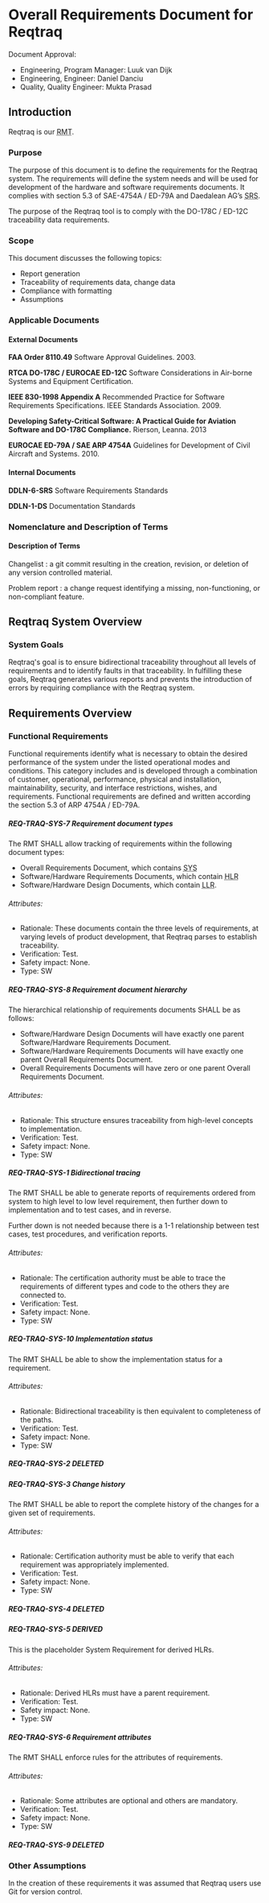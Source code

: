# Overall Requirements Document for Reqtraq

Document Approval:
- Engineering, Program Manager: Luuk van Dijk
- Engineering, Engineer: Daniel Danciu
- Quality, Quality Engineer: Mukta Prasad

## Introduction

Reqtraq is our <abbr title="Requirements Management Tool">RMT</abbr>.

### Purpose

The purpose of this document is to define the requirements for the Reqtraq
system. The requirements will define the system needs and will be used for
development of the hardware and software requirements documents. It complies
with section 5.3 of SAE-4754A / ED-79A and Daedalean AG’s <abbr title="Software
Requirements Standards">SRS</abbr>.

The purpose of the Reqtraq tool is to comply with the DO-178C / ED-12C
traceability data requirements.

### Scope

This document discusses the following topics:
- Report generation
- Traceability of requirements data, change data
- Compliance with formatting
- Assumptions

### Applicable Documents

#### External Documents

**FAA Order 8110.49** Software Approval Guidelines. 2003.

**RTCA DO-178C / EUROCAE ED-12C** Software Considerations in Air-borne Systems and Equipment Certification.

**IEEE 830-1998 Appendix A** Recommended Practice for Software Requirements Specifications. IEEE Standards Association. 2009.

**Developing Safety-Critical Software: A Practical Guide for Aviation Software and DO-178C Compliance.** Rierson, Leanna. 2013

**EUROCAE ED-79A / SAE ARP 4754A** Guidelines for Development of Civil Aircraft and Systems. 2010.

#### Internal Documents

**DDLN-6-SRS** Software Requirements Standards

**DDLN-1-DS** Documentation Standards

### Nomenclature and Description of Terms

#### Description of Terms

Changelist
  : a git commit resulting in the creation, revision, or deletion of any version controlled material.

Problem report
  : a change request identifying a missing, non-functioning, or non-compliant feature.

## Reqtraq System Overview

### System Goals

Reqtraq's goal is to ensure bidirectional traceability throughout all levels of
requirements and to identify faults in that traceability. In fulfilling these
goals, Reqtraq generates various reports and prevents the introduction of errors
by requiring compliance with the Reqtraq system.

## Requirements Overview

### Functional Requirements

Functional requirements identify what is necessary to obtain the desired
performance of the system under the listed operational modes and conditions.
This category includes and is developed through a combination of customer,
operational, performance, physical and installation, maintainability, security,
and interface restrictions, wishes, and requirements. Functional requirements
are defined and written according the section 5.3 of ARP 4754A / ED-79A.


##### REQ-TRAQ-SYS-7 Requirement document types

The RMT SHALL allow tracking of requirements within the following document types:

- Overall Requirements Document, which contains <abbr title="System-Level Requirements">SYS</abbr>
- Software/Hardware Requirements Documents, which contain <abbr title="High-Level Requirements">HLR</abbr>
- Software/Hardware Design Documents, which contain <abbr title="Low-Level Requirements">LLR</abbr>.

###### Attributes:
- Rationale: These documents contain the three levels of requirements, at varying levels of product development, that Reqtraq parses to establish traceability.
- Verification: Test.
- Safety impact: None.
- Type: SW


##### REQ-TRAQ-SYS-8 Requirement document hierarchy

The hierarchical relationship of requirements documents SHALL be as follows:

- Software/Hardware Design Documents will have exactly one parent Software/Hardware Requirements Document.
- Software/Hardware Requirements Documents will have exactly one parent Overall Requirements Document.
- Overall Requirements Documents will have zero or one parent Overall Requirements Document.

###### Attributes:
- Rationale: This structure ensures traceability from high-level concepts to implementation.
- Verification: Test.
- Safety impact: None.
- Type: SW


##### REQ-TRAQ-SYS-1 Bidirectional tracing

The RMT SHALL be able to generate reports of requirements ordered from system to
high level to low level requirement, then further down to implementation and to
test cases, and in reverse.

Further down is not needed because there is a 1-1 relationship between test
cases, test procedures, and verification reports.

###### Attributes:
- Rationale: The certification authority must be able to trace the requirements of different types and code to the others they are connected to.
- Verification: Test.
- Safety impact: None.
- Type: SW


##### REQ-TRAQ-SYS-10 Implementation status

The RMT SHALL be able to show the implementation status for a requirement.

###### Attributes:
- Rationale: Bidirectional traceability is then equivalent to completeness of the paths.
- Verification: Test.
- Safety impact: None.
- Type: SW


##### REQ-TRAQ-SYS-2 DELETED


##### REQ-TRAQ-SYS-3 Change history

The RMT SHALL be able to report the complete history of the changes for a given
set of requirements.

###### Attributes:
- Rationale: Certification authority must be able to verify that each requirement was appropriately implemented.
- Verification: Test.
- Safety impact: None.
- Type: SW


##### REQ-TRAQ-SYS-4 DELETED


##### REQ-TRAQ-SYS-5 DERIVED

This is the placeholder System Requirement for derived HLRs.

###### Attributes:
- Rationale: Derived HLRs must have a parent requirement.
- Verification: Test.
- Safety impact: None.
- Type: SW


##### REQ-TRAQ-SYS-6 Requirement attributes

The RMT SHALL enforce rules for the attributes of requirements.

###### Attributes:
- Rationale: Some attributes are optional and others are mandatory.
- Verification: Test.
- Safety impact: None.
- Type: SW


##### REQ-TRAQ-SYS-9 DELETED


### Other Assumptions

In the creation of these requirements it was assumed that Reqtraq users use Git for version control.
